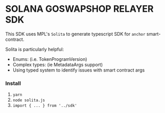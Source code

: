 # SOLANA GOSWAPSHOP RELAYER SDK

This SDK uses MPL's `Solita` to generate typescript SDK for `anchor` smart-contract.

Solita is particularly helpful:
- Enums: (i.e. TokenProgramVersion)
- Complex types: (ie MetadataArgs support)
- Using typed system to identify issues with smart contract args

### Install

1. `yarn`
2. `node solita.js`
3. `import { ... } from '../sdk'` 

